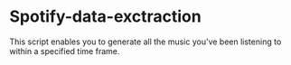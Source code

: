 # Spotify-data-exctraction
This script enables you to generate all the music you've been listening to within a specified time frame.
